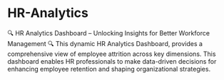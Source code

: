 # HR-Analytics
🔍 HR Analytics Dashboard – Unlocking Insights for Better Workforce Management 🔍  This dynamic HR Analytics Dashboard, provides a comprehensive view of employee attrition across key dimensions. This dashboard enables HR professionals to make data-driven decisions for enhancing employee retention and shaping organizational strategies. 
